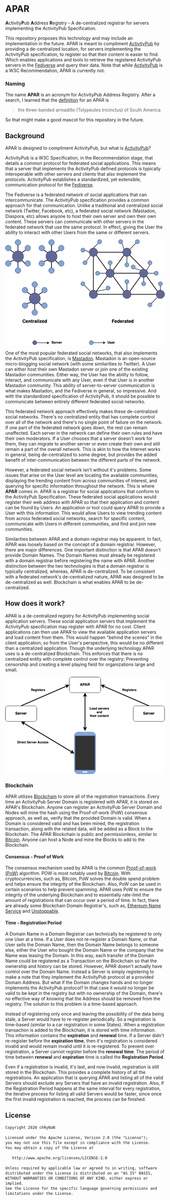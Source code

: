 # APAR
**A**ctivity**P**ub **A**ddress **R**egistry - A de-centralized registrar for servers implementing the ActivityPub Specification.

This repository proposes this technology and may include an implementation in the future. APAR is meant to compliment [ActivityPub](https://www.w3.org/TR/activitypub/) by providing a de-centralized location, for servers implementing the ActivityPub specification, to register so that their content is easier to find. Which enables applications and tools to retrieve the registered ActivityPub servers in the [Fediverse](https://en.wikipedia.org/wiki/Fediverse) and query their data. Note that while [ActivityPub](https://www.w3.org/TR/activitypub/) is a W3C Recommendation, APAR is currently not.

### Naming
The name **APAR** is an acronym for ActivityPub Address Registry. After a search, I learned that the [definition](https://www.merriam-webster.com/dictionary/APAR) for an APAR is 
> the three-banded armadillo (Tolypeutes tricinctus) of South America

So that might make a good mascot for this repository in the future. 

## Background
APAR is designed to compliment ActivityPub, but what is [ActivityPub](https://www.w3.org/TR/activitypub/)?

ActivityPub is a W3C Specification, in the Recommendation stage, that details a common protocol for federated social applications. This means that a server that implements the ActivityPub defined protocols is typically interoperable with other servers and clients that also implement the protocols. ActivityPub establishes a standardized, yet extensible, communication protocol for the [Fediverse](https://en.wikipedia.org/wiki/Fediverse).

The Fediverse is a federated network of social applications that can intercommunicate. The ActivityPub specification provides a common approach for that communication. Unlike a traditional and centralized social network (Twitter, Facebook, etc), a federated social network (Mastadon, Diaspora, etc) allows anyone to host their own server and own their own content. These servers can communicate with other servers in the federated network that use the same protocol. In effect, giving the User the ability to interact with other Users from the same or different servers.

![Centralized vs Federated](assets/centralized_vs_federated.png)

One of the most popular federated social networks, that also implements the ActivityPub specification, is [Mastadon](https://joinmastodon.org/). Mastadon is an open-source micro-blogging social network (with some similarities to Twitter). A User can either host their own Mastadon server or join one of the existing Mastadon communities. Either way, the User has the ability to follow, interact, and communicate with any User, even if that User is in another Mastadon community. This ability of server-to-server communication is what makes Mastadon, and the Fediverse in general, so impressive. And with the standardized specification of ActivityPub, it should be possible to communicate between entirely different federated social networks. 

This federated network approach effectively makes these de-centralized social networks. There's no centralized entity that has complete control over all of the network and there's no single point of failure on the network. If one part of the federated network goes down, the rest can remain unaffected. Each server in the network can define their own rules and have their own moderators. If a User chooses that a server doesn't work for them, they can migrate to another server or even create their own and still remain a part of the overall network. This is akin to how the Internet works in general, being de-centralized to some degree, but provides the added benefit of inter-communication between the different parts of the network.

However, a federated social network isn't without it's problems. Some issues that arise on the User level are locating the available communities, displaying the trending content from across communities of interest, and querying for specific information throughout the network. This is where **APAR** comes in. APAR is a registrar for social applications that conform to the ActivityPub Specification. These federated social applications would register their web address with APAR so that their application and content can be found by Users. An application or tool could query APAR to provide a User with this information. This would allow Users to view trending content from across federated social networks, search for specific content, communicate with Users in different communities, and find and join new communities.

Similarities between APAR and a domain registrar may be apparent. In fact, APAR was loosely based on the concept of a domain registrar. However, there are major differences. One important distinction is that APAR doesn't provide Domain Names. The Domain Names must already be registered with a domain registrar before registering the name with APAR. Another distinction between the two technologies is that a domain registrar is typically centralized, whereas, APAR is de-centralized. To be consistent with a federated network's de-centralized nature, APAR was designed to be de-centralized as well. Blockchain is what enables APAR to be de-centralized.

## How does it work?
APAR is a de-centralized registry for ActivityPub implementing social application servers. These social application servers that implement the ActivityPub specification may register with APAR for no cost. Client applications can then use APAR to view the available application servers and load content from them. This would happen "behind the scenes" in the client application, so from the User's perspective, this would be no different than a centralized application. Though the underlying technology APAR uses is a de-centralized Blockchain. This enforces that there is no centralized entity with complete control over the registry; Preventing censorship and creating a level playing field for organizations large and small.

![APAR Basic Flow](assets/apar_app_bg_white.png)

### Blockchain
APAR utilizes [Blockchain](https://en.wikipedia.org/wiki/Blockchain) to store all of the registration transactions. Every time an ActivityPub Server Domain is registered with APAR, it is stored on APAR's Blockchain. Anyone can register an ActivityPub Server Domain and Nodes will mine the hash using the Proof-of-work (PoW) consensus approach, as well as, verify that the provided Domain is valid. When a Domain is considered valid and has been mined, the registration transaction, along with the related data, will be added as a Block to the Blockchain. The APAR Blockchain is public and permissionless, similar to [Bitcoin](https://bitcoin.org/en/). Anyone can host a Node and mine the Blocks to add to the Blockchain.

#### Consensus - Proof of Work
The consensus mechanism used by APAR is the common [Proof-of-work (PoW)](https://en.wikipedia.org/wiki/Proof_of_work) algorithm. POW is most notably used by [Bitcoin](https://bitcoin.org/en/). With cryptocurrencies, such as, Bitcoin, PoW solves the double spend problem and helps ensure the integrity of the Blockchain. Also, PoW can be used in certain scenarios to help prevent spamming. APAR uses PoW to ensure the integrity of the underlying Blockchain and to essentially rate-limit the amount of registrations that can occur over a period of time. In fact, there are already some Blockchain Domain Registrar's, such as, [Ethereum Name Service](https://ens.domains/) and [Unstoppable](https://unstoppabledomains.com/). 

#### Time - Registration Period
A Domain Name in a Domain Registrar can technically be registered to only one User at a time. If a User does not re-register a Domain Name, or that User sells the Domain Name, then the Domain Name belongs to someone else, either the User who bought the Domain Name or the company that the Name was leasing the Domain. In this way, each transfer of the Domain Name could be registered as a Transaction on the Blockchain so that the ownership and history can be stored. However, APAR doesn't actually have control over the Domain Name. Instead a Server is simply registering to make a note that they implement the ActivityPub protocol at a provided Domain Address. But what if the Domain changes hands and no longer implements the ActivityPub protocol? In that case it would no longer be valid to be kept in the registry but with no ownership of the Domain, there's no effective way of knowing that the Address should be removed from the registry. The solution to this problem is a time-based approach.

Instead of registering only once and leaving the possibility of the data being stale, a Server would have to re-register periodically. So a registration is time-based (similar to a car registration in some States). When a registration transaction is added to the Blockchain, it is stored with time information. This information contains the **expiration** and **renewal** time. If a Server didn't re-register before the **expiration time**, then it's registration is considered invalid and would remain invalid until it is re-registered. To prevent over registration, a Server cannot register before the **renewal time**. The period of time between **renewal** and **expiration** time is called the **Registration Period**. 

Even if a registration is invalid, it's last, and now invalid, registration is still stored in the Blockchain. This provides a complete history of all the registrations. An application that is querying APAR and listing all of the valid Servers should exclude any Servers that have an invalid registration. Also, if the Registration Period happens at the same interval for every registration, the iterative process for listing all valid Servers would be faster, since once the first invalid registration is reached, the process can be finished.

## License
```
Copyright 2020 chRyNaN

Licensed under the Apache License, Version 2.0 (the "License");
you may not use this file except in compliance with the License.
You may obtain a copy of the License at

   http://www.apache.org/licenses/LICENSE-2.0

Unless required by applicable law or agreed to in writing, software
distributed under the License is distributed on an "AS IS" BASIS,
WITHOUT WARRANTIES OR CONDITIONS OF ANY KIND, either express or implied.
See the License for the specific language governing permissions and
limitations under the License.
```
